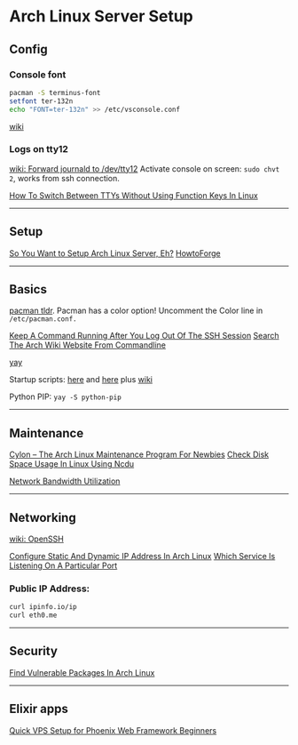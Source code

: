 # Arch Linux Server Setup

## Config

### Console font

```sh
pacman -S terminus-font
setfont ter-132n
echo "FONT=ter-132n" >> /etc/vsconsole.conf
```
[wiki](https://wiki.archlinux.org/index.php/Linux_console#Fonts)

### Logs on tty12

[wiki: Forward journald to /dev/tty12](https://wiki.archlinux.org/index.php/Systemd/Journal#Forward_journald_to_/dev/tty12)
Activate console on screen: `sudo chvt 2`, works from ssh connection.

[How To Switch Between TTYs Without Using Function Keys In Linux](https://ostechnix.com/how-to-switch-between-ttys-without-using-function-keys-in-linux/)

---

## Setup

[So You Want to Setup Arch Linux Server, Eh?](https://angrysysadmins.tech/index.php/2019/04/grassyloki/so-you-want-to-setup-arch-linux-server-eh/)
[HowtoForge](https://www.howtoforge.com/tutorial/install-arch-linux-server/)

---


## Basics

[pacman tldr](https://itsfoss.com/pacman-command/). Pacman has a color option! Uncomment the Color line in `/etc/pacman.conf.`

[Keep A Command Running After You Log Out Of The SSH Session](https://ostechnix.com/4-ways-keep-command-running-log-ssh-session/)
[Search The Arch Wiki Website From Commandline](https://ostechnix.com/search-arch-wiki-website-commandline/)

[yay](https://ostechnix.com/yay-found-yet-another-reliable-aur-helper/)

Startup scripts: [here](https://stackoverflow.com/a/30956893) and [here](https://arashmilani.com/post?id=86) plus [wiki](https://wiki.archlinux.org/index.php/Systemd#Writing_unit_files)

Python PIP: `yay -S python-pip`

---

## Maintenance

[Cylon – The Arch Linux Maintenance Program For Newbies](https://ostechnix.com/cylon-arch-linux-maintenance-program/)
[Check Disk Space Usage In Linux Using Ncdu](https://ostechnix.com/check-disk-space-usage-linux-using-ncdu/)

[Network Bandwidth Utilization](https://ostechnix.com/display-network-bandwidth-utilization-using-bandwhich-tool/)

---

## Networking

[wiki: OpenSSH](https://wiki.archlinux.org/index.php/OpenSSH)

[Configure Static And Dynamic IP Address In Arch Linux](https://ostechnix.com/configure-static-dynamic-ip-address-arch-linux/)
[Which Service Is Listening On A Particular Port](https://ostechnix.com/how-to-find-which-service-is-listening-on-a-particular-port/)

### Public IP Address:

```sh
curl ipinfo.io/ip
curl eth0.me
```

---

## Security

[Find Vulnerable Packages In Arch Linux](https://ostechnix.com/find-vulnerable-packages-arch-linux/)


---

## Elixir apps

[Quick VPS Setup for Phoenix Web Framework Beginners](https://elixirforum.com/t/quick-vps-setup-for-phoenix-web-framework-beginners/20987)

